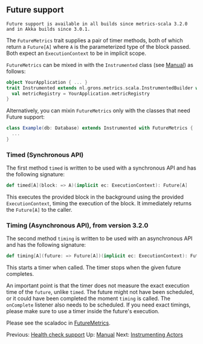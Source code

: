 ## Future support

    Future support is available in all builds since metrics-scala 3.2.0 and in Akka builds since 3.0.1.

The `FutureMetrics` trait supplies a pair of timer methods, both of which return a `Future[A]` where `A` is the parameterized type of the block passed.  Both expect an `ExecutionContext` to be in implicit scope.

`FutureMetrics` can be mixed in with the `Instrumented` class (see [Manual](/docs/Manual.md)) as follows:

```scala
object YourApplication { ... }
trait Instrumented extends nl.grons.metrics.scala.InstrumentedBuilder with FutureMetrics {
  val metricRegistry = YourApplication.metricRegistry
}
```

Alternatively, you can mixin `FutureMetrics` only with the classes that need Future support:

```scala
class Example(db: Database) extends Instrumented with FutureMetrics {
  ...
}
```


### Timed (Synchronous API)

The first method `timed` is written to be used with a synchronous API and has the following signature:

```scala
def timed[A](block: => A)(implicit ec: ExecutionContext): Future[A]
```

This executes the provided block in the background using the provided `ExecutionContext`, timing the execution of the block. It immediately returns the `Future[A]` to the caller.

### Timing (Asynchronous API), from version 3.2.0

The second method `timing` is written to be used with an asynchronous API and has the following signature:

```scala
def timing[A](future: => Future[A])(implicit ec: ExecutionContext): Future[A]
```

This starts a timer when called. The timer stops when the given future completes.

An important point is that the timer does not measure the exact execution time of the `future`, unlike `timed`. The future might not have been scheduled, or it could have been completed the moment `timing` is called. The `onComplete` listener also needs to be scheduled. If you need exact timings, please make sure to use a timer inside the future's execution.

Please see the scaladoc in [FutureMetrics](/src/main/scala/nl/grons/metrics/scala/FutureMetrics.scala).

Previous: [Health check support](/docs/HealthCheckManual.md) Up: [Manual](/docs/Manual.md) Next: [Instrumenting Actors](/docs/Actors.md)
